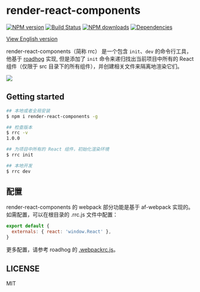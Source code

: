 # render-react-components

[![NPM version](https://img.shields.io/npm/v/render-react-components.svg?style=flat)](https://npmjs.org/package/render-react-components)
[![Build Status](https://img.shields.io/travis/lewis617/render-react-components.svg?style=flat)](https://travis-ci.org/lewis617/render-react-components)
[![NPM downloads](http://img.shields.io/npm/dm/render-react-components.svg?style=flat)](https://npmjs.org/package/render-react-components)
[![Dependencies](https://david-dm.org/lewis617/render-react-components/status.svg)](https://david-dm.org/lewis617/render-react-components)

[View English version](./README.md)

render-react-components（简称 rrc） 是一个包含 `init`、`dev` 的命令行工具，他基于 [roadhog](https://github.com/sorrycc/roadhog) 实现, 但是添加了 `init` 命令来递归找出当前项目中所有的 React 组件（仅限于 src 目录下的所有组件），并创建相关文件来隔离地渲染它们。

![](https://img.alicdn.com/tfs/TB1VPzQnHGYBuNjy0FoXXciBFXa-894-444.gif)

## Getting started
```bash
## 本地或者全局安装
$ npm i render-react-components -g

## 检查版本
$ rrc -v
1.0.0

## 为项目中所有的 React 组件，初始化渲染环境
$ rrc init

## 本地开发
$ rrc dev

```

## 配置
render-react-components 的 webpack 部分功能是基于 af-webpack 实现的。如需配置，可以在根目录的 .rrc.js 文件中配置：

```js
export default {
  externals: { react: 'window.React' },
}
```

更多配置，请参考 roadhog 的 [.webpackrc.js](https://github.com/sorrycc/roadhog/blob/master/README_zh-cn.md#%E9%85%8D%E7%BD%AE)。

## LICENSE

MIT